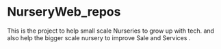 # NurseryWeb_repos
This is the project to help small scale Nurseries to grow up with tech. and also help the bigger scale nursery to improve Sale and Services .
